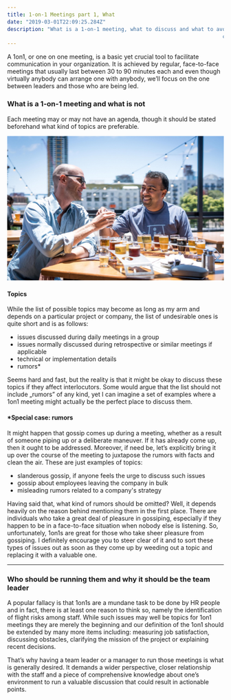 ```yaml
---
title: 1-on-1 Meetings part 1, What
date: "2019-03-01T22:09:25.284Z"
description: "What is a 1-on-1 meeting, what to discuss and what to avoid? A 1-on-1, or one on one meeting, is a basic, yet crucial tool to facilitate
                                                                      communication in your organization..."
---
```


A 1on1, or one on one meeting, is a basic yet crucial tool to facilitate
communication in your organization. It is achieved by regular, face-to-face meetings that usually last between 30 to 90 minutes each and even
though virtually anybody can arrange one with anybody, we’ll focus on the one
between leaders and those who are being led. 

### What is a 1-on-1 meeting and what is not

Each meeting may or may not have an agenda, though it should be stated
beforehand what kind of topics are preferable.

![](./OneOnOne.jpeg)

#### Topics

While the list of possible topics may become as long as my arm and depends on a
particular project or company, the list of undesirable ones is quite short and
is as follows:

* issues discussed during daily meetings in a group
* issues normally discussed during retrospective or similar meetings if applicable
* technical or implementation details
* rumors*

Seems hard and fast, but the reality is that it might be okay to discuss these
topics if they affect interlocutors. Some would argue that the list should not
include „rumors” of any kind, yet I can imagine a set of examples
where a 1on1 meeting might actually be the perfect place to discuss them.

#### *Special case: rumors

It might happen that gossip comes up during a meeting, whether as a result of someone
piping up or a deliberate maneuver. If it has already come up, then it ought to
be addressed. Moreover, if need be, let’s explicitly bring it up over the
course of the meeting to juxtapose the rumors with facts and clean the air. These are
just examples of topics:

* slanderous gossip, if anyone feels the urge to discuss such issues
* gossip about employees leaving the company in bulk
* misleading rumors related to a company's strategy

Having said that, what kind of rumors should be omitted? Well, it depends
heavily on the reason behind mentioning them in the first place. There are
individuals who take a great deal of pleasure in gossiping, especially if they
happen to be in a face-to-face situation when nobody else is listening. So,
unfortunately, 1on1s are great for those who take sheer pleasure from gossiping.
I definitely encourage you to steer clear of it and to sort these types of issues out as soon as
they come up by weeding out a topic and replacing it with a valuable one.

----

### Who should be running them and why it should be the team leader

A popular fallacy is that 1on1s are a mundane task to be  done by HR people and
in fact, there is at least one reason to think so, namely the identification of
flight risks among staff. While such issues may well be topics for 1on1 meetings they are
merely the beginning and our definition of the 1on1 should be extended by many more
items including: measuring job satisfaction, discussing obstacles, clarifying the
mission of the project or explaining recent decisions. 

That’s why having a team
leader or a manager to run those meetings is what is generally desired. It
demands a wider perspective, closer relationship with the staff and a piece of comprehensive
knowledge about one’s environment to run a valuable discussion that could result in actionable points.
